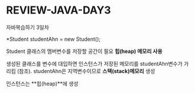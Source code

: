 # REVIEW-JAVA-DAY3
자바복습하기 3일차 


*Student studentAhn = new Student(); 
 
 Student 클래스의 멤버변수를 저장할 공간이 필요 **힙(heap) 메모리 사용**
 
 생성된 클래스를 변수에 대입하면 인스턴스가 저장된 메모리를 studentAhn변수가 가리킴 (참조). studentAhn은 지역변수이므로 **스택(stack)메모리** 생성 
 
 인스턴스는 **힙(heap)**에 생성
